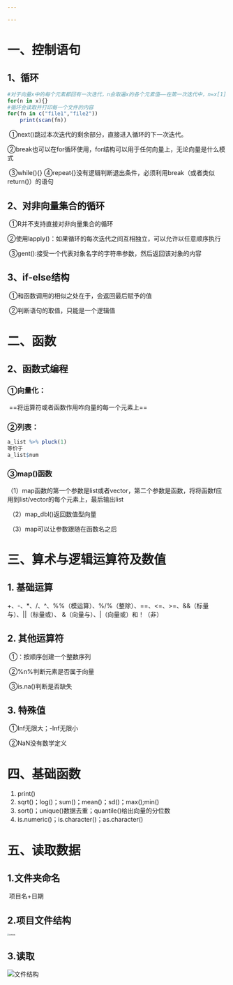 ```yaml
---

---
```


# 一、控制语句

## 1、循环

```R
#对于向量x中的每个元素都回有一次迭代，n会取遍x的各个元素值——在第一次迭代中，n=x[1]
for(n in x){}			
#循环会读取并打印每一个文件的内容
for(fn in c("file1","file2"))
    print(scan(fn))		
```
​	&#9312;next()跳过本次迭代的剩余部分，直接进入循环的下一次迭代。

​	&#9313;break也可以在for循环使用，for结构可以用于任何向量上，无论向量是什么模式

​	&#9314;while(){}
​	&#9315;repeat{}没有逻辑判断退出条件，必须利用break（或者类似return()）的语句

## 2、对非向量集合的循环

​	&#9312;R并不支持直接对非向量集合的循环

​	&#9313;使用lapply()：如果循环的每次迭代之间互相独立，可以允许以任意顺序执行

​	&#9314;gent():接受一个代表对象名字的字符串参数，然后返回该对象的内容

## 3、if-else结构

​	&#9312;和函数调用的相似之处在于，会返回最后赋予的值

​	&#9313;判断语句的取值，只能是一个逻辑值

# 二、函数



## 2、函数式编程

### 	&#9312;向量化：

​		==将运算符或者函数作用咋向量的每一个元素上==

### 	&#9313;列表：

```R
a_list %>% pluck(1) 
等价于
a_list$num
```

### 	&#9314;map()函数

​		（1）map函数的第一个参数是list或者vector，第二个参数是函数，将将函数f应用到list/vector的每个元素上，最后输出list

​		（2）map_dbl()返回数值型向量

​		（3）map可以让参数跟随在函数名之后

# 三、算术与逻辑运算符及数值

## 1. 基础运算

​	+、-、*、/、^、%%（模运算）、%/%（整除）、==、<=、>=、&&（标量与）、||（标量或）、 &（向量与）、|（向量或）和！（非）

## 2. 其他运算符

​	&#9312;：按顺序创建一个整数序列

​	&#9313;%n%判断元素是否属于向量

​	&#9314;is.na()判断是否缺失

## 3. 特殊值

​	&#9312;Inf无限大；-Inf无限小

​	&#9313;NaN没有数学定义

# 四、基础函数

1. print()
2. sqrt()；log()；sum()；mean()；sd()；max();min()
3. sort()；unique()数据去重；quantile()给出向量的分位数
4. is.numeric()；is.character()；as.character()

# 五、读取数据

## 1.文件夹命名

​	项目名+日期

## 2.项目文件结构

<img src="/%E6%96%87%E4%BB%B6%E7%BB%93%E6%9E%84.png" alt="文件结构" style="zoom:25%;" />

## 3.读取

![文件结构](/%E8%AF%BB%E5%8F%96%E6%96%B9%E5%BC%8F.png)